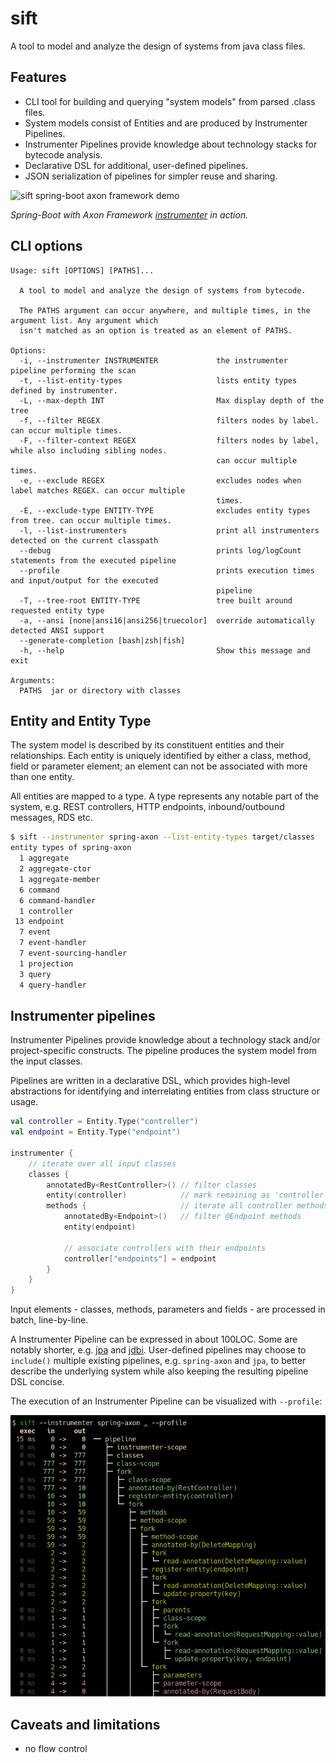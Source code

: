 # sift

A tool to model and analyze the design of systems from java class files.

## Features 
- CLI tool for building and querying "system models" from parsed .class files.  
- System models consist of Entities and are produced by Instrumenter Pipelines.
- Instrumenter Pipelines provide knowledge about technology stacks for bytecode analysis. 
- Declarative DSL for additional, user-defined pipelines.
- JSON serialization of pipelines for simpler reuse and sharing.

![sift spring-boot axon framework demo](docs/images/sift-spring-boot-axon.gif)

_Spring-Boot with Axon Framework [instrumenter][spring-axon] in action._ 

 [spring-axon]: instrumenters/spring-boot-axon-cqrs/src/main/kotlin/sift/instrumenter/sbacqrs/SpringBootAxonCqrsInstrumenter.kt#L150:L220

## CLI options

```
Usage: sift [OPTIONS] [PATHS]...

  A tool to model and analyze the design of systems from bytecode.

  The PATHS argument can occur anywhere, and multiple times, in the argument list. Any argument which
  isn't matched as an option is treated as an element of PATHS.

Options:
  -i, --instrumenter INSTRUMENTER             the instrumenter pipeline performing the scan
  -t, --list-entity-types                     lists entity types defined by instrumenter.
  -L, --max-depth INT                         Max display depth of the tree
  -f, --filter REGEX                          filters nodes by label. can occur multiple times.
  -F, --filter-context REGEX                  filters nodes by label, while also including sibling nodes.
                                              can occur multiple times.
  -e, --exclude REGEX                         excludes nodes when label matches REGEX. can occur multiple
                                              times.
  -E, --exclude-type ENTITY-TYPE              excludes entity types from tree. can occur multiple times.
  -l, --list-instrumenters                    print all instrumenters detected on the current classpath
  --debug                                     prints log/logCount statements from the executed pipeline
  --profile                                   prints execution times and input/output for the executed
                                              pipeline
  -T, --tree-root ENTITY-TYPE                 tree built around requested entity type
  -a, --ansi [none|ansi16|ansi256|truecolor]  override automatically detected ANSI support
  --generate-completion [bash|zsh|fish]
  -h, --help                                  Show this message and exit

Arguments:
  PATHS  jar or directory with classes
```

## Entity and Entity Type

The system model is described by its constituent entities and their relationships.
Each entity is uniquely identified by either a class, method, field or parameter element;
an element can not be associated with more than one entity.

All entities are mapped to a type. A type represents any notable part of the system,
e.g. REST controllers, HTTP endpoints, inbound/outbound messages, RDS etc. 

```bash
$ sift --instrumenter spring-axon --list-entity-types target/classes
entity types of spring-axon
  1 aggregate
  2 aggregate-ctor
  1 aggregate-member
  6 command
  6 command-handler
  1 controller
 13 endpoint
  7 event
  7 event-handler
  7 event-sourcing-handler
  1 projection
  3 query
  4 query-handler
```
## Instrumenter pipelines

Instrumenter Pipelines provide knowledge about a technology stack and/or
project-specific constructs. The pipeline produces the system model from 
the input classes. 

Pipelines are written in a declarative DSL, which provides high-level
abstractions for identifying and interrelating entities from class structure or usage.

```kotlin
val controller = Entity.Type("controller")
val endpoint = Entity.Type("endpoint")

instrumenter {
    // iterate over all input classes
    classes {                                                      
        annotatedBy<RestController>() // filter classes 
        entity(controller)            // mark remaining as 'controller'  
        methods {                     // iterate all controller methods
            annotatedBy<Endpoint>()   // filter @Endpoint methods
            entity(endpoint)

            // associate controllers with their endpoints  
            controller["endpoints"] = endpoint
        }
    }
}
```
Input elements - classes, methods, parameters and fields - are processed in batch, line-by-line.

A Instrumenter Pipeline can be expressed in about 100LOC. Some are notably shorter, e.g. [jpa][jpa]
and [jdbi][jdbi]. User-defined pipelines may choose to `include()` multiple existing pipelines,
e.g. `spring-axon` and `jpa`, to better describe the underlying system while also keeping the
resulting pipeline DSL concise.

 [jpa]: instrumenters/jpa/src/main/kotlin/sift/instrumenter/jpa/JpaInstrumenter.kt#L48:L73
 [jdbi]: instrumenters/jdbi/src/main/kotlin/sift/instrumenter/jdbi/Jdbi3Instrumenter.kt#L54:L67

The execution of an Instrumenter Pipeline can be visualized with `--profile`:

![sift spring-boot axon framework demo](docs/images/sift-spring-axon-profile-pipeline.png)


## Caveats and limitations
- no flow control
